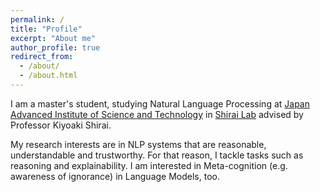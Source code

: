 ```yaml
---
permalink: /
title: "Profile"
excerpt: "About me"
author_profile: true
redirect_from: 
  - /about/
  - /about.html
---
```


I am a master's student, studying Natural Language Processing at [Japan Advanced Institute of Science and Technology](https://www.jaist.ac.jp/index.html) in [Shirai Lab](http://www.jaist.ac.jp/nlp/lab/index.php?Top) advised by Professor Kiyoaki Shirai.

My research interests are in NLP systems that are reasonable, understandable and trustworthy. For that reason, I tackle tasks such as reasoning and explainability.
I am interested in Meta-cognition (e.g. awareness of ignorance) in Language Models, too.
